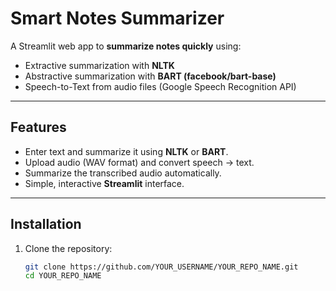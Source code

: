 # Smart Notes Summarizer

A Streamlit web app to **summarize notes quickly** using:
-  Extractive summarization with **NLTK**
-  Abstractive summarization with **BART (facebook/bart-base)**
-  Speech-to-Text from audio files (Google Speech Recognition API)

---

## Features
- Enter text and summarize it using **NLTK** or **BART**.
- Upload audio (WAV format) and convert speech → text.
- Summarize the transcribed audio automatically.
- Simple, interactive **Streamlit** interface.

---

##  Installation

1. Clone the repository:
   ```bash
   git clone https://github.com/YOUR_USERNAME/YOUR_REPO_NAME.git
   cd YOUR_REPO_NAME
```

